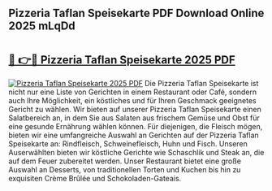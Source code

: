 ## Pizzeria Taflan Speisekarte PDF Download Online 2025 mLqDd

# <h2><a href="http://gc71m3o.nevu.top/?p=Pizzeria+Taflan+Speisekarte">🔗 👉🔴 Pizzeria Taflan Speisekarte 2025 PDF</a></h2>

[![Pizzeria Taflan Speisekarte 2025 PDF](https://i.imgur.com/dBaPXMq.png)](http://gc71m3o.nevu.top/?p=Pizzeria+Taflan+Speisekarte)
Die Pizzeria Taflan Speisekarte ist nicht nur eine Liste von Gerichten in einem Restaurant oder Café, sondern auch Ihre Möglichkeit, ein köstliches und für Ihren Geschmack geeignetes Gericht zu wählen. Wir bieten auf unserer Pizzeria Taflan Speisekarte einen Salatbereich an, in dem Sie aus Salaten aus frischem Gemüse und Obst für eine gesunde Ernährung wählen können. Für diejenigen, die Fleisch mögen, bieten wir eine umfangreiche Auswahl an Gerichten auf der Pizzeria Taflan Speisekarte an: Rindfleisch, Schweinefleisch, Huhn und Fisch. Unseren Auserwählten bieten wir köstliche Gerichte wie Schaschlik und Steak an, die auf dem Feuer zubereitet werden. Unser Restaurant bietet eine große Auswahl an Desserts, von traditionellen Torten und Kuchen bis hin zu exquisiten Crème Brûlée und Schokoladen-Gateais.

